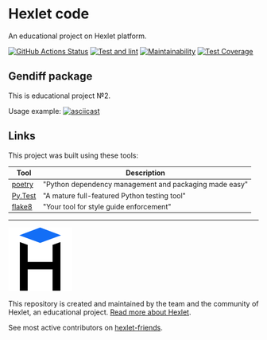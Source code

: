 # Hexlet code

An educational project on Hexlet platform.

[![GitHub Actions Status](https://github.com/V-for-Vinney/python-project-lvl2/workflows/hexlet-check/badge.svg)](https://github.com/V-for-Vinney/python-project-lvl2/actions)
[![Test and lint](https://github.com/V-for-Vinney/python-project-lvl2/workflows/pyci/badge.svg)](https://github.com/V-for-Vinney/python-project-lvl2/actions/workflows/pyci.yml)
[![Maintainability](https://api.codeclimate.com/v1/badges/eb3dd87e1aa839503cc9/maintainability)](https://codeclimate.com/github/V-for-Vinney/python-project-lvl2/maintainability)
[![Test Coverage](https://api.codeclimate.com/v1/badges/eb3dd87e1aa839503cc9/test_coverage)](https://codeclimate.com/github/V-for-Vinney/python-project-lvl2/test_coverage)

## Gendiff package

This is educational project №2.

Usage example:
[![asciicast](https://asciinema.org/a/8aJJPC2bzRRmyv7RSy0R0GpzE.svg)](https://asciinema.org/a/8aJJPC2bzRRmyv7RSy0R0GpzE)

## Links

This project was built using these tools:

| Tool                                                                        | Description                                             |
|-----------------------------------------------------------------------------|---------------------------------------------------------|
| [poetry](https://python-poetry.org/)                                        | "Python dependency management and packaging made easy"  |
| [Py.Test](https://pytest.org)                                               | "A mature full-featured Python testing tool"            |
| [flake8](https://flake8.pycqa.org/)                                         | "Your tool for style guide enforcement" |

---

[![Hexlet Ltd. logo](https://raw.githubusercontent.com/Hexlet/assets/master/images/hexlet_logo128.png)](https://hexlet.io/?utm_source=github&utm_medium=link&utm_campaign=python-package)

This repository is created and maintained by the team and the community of Hexlet, an educational project. [Read more about Hexlet](https://hexlet.io/?utm_source=github&utm_medium=link&utm_campaign=python-package).

See most active contributors on [hexlet-friends](https://friends.hexlet.io/).
